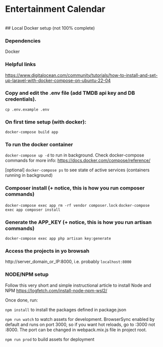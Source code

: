 # Entertainment Calendar 
<br>
## Local Docker setup (not 100% complete)

### Dependencies
  Docker
  
### Helpful links
  https://www.digitalocean.com/community/tutorials/how-to-install-and-set-up-laravel-with-docker-compose-on-ubuntu-22-04 

### Copy and edit the .env file (add TMDB api key and DB credentials). 

`cp .env.example .env`

### On first time setup (with docker):

`docker-compose build app`

### To run the docker container

`docker-compose up -d` to run in background. Check docker-compose commands for more info: https://docs.docker.com/compose/reference/ 

[optional] `docker-compose ps` to see state of active services (containers running in background)

### Composer install (+ notice, this is how you run composer commands)

`docker-compose exec app rm -rf vendor composer.lock`
`docker-compose exec app composer install`

### Generate the APP_KEY (+ notice, this is how you run artisan commands)

`docker-compose exec app php artisan key:generate`

### Access the projects in yo browsah

http://server_domain_or_IP:8000, i.e. probably `localhost:8000`


### NODE/NPM setup

Follow this very short and simple instructional article to install Node and NPM https://logfetch.com/install-node-npm-wsl2/ 

Once done, run: 

`npm install` to install the packages defined in package.json

`npm run watch` to watch assets for development. BrowserSync enabled by default and runs on port 3000, so if you want hot reloads, go to :3000 not :8000. The port can be changed in webpack.mix.js file in project root.

`npm run prod` to build assets for deployment
